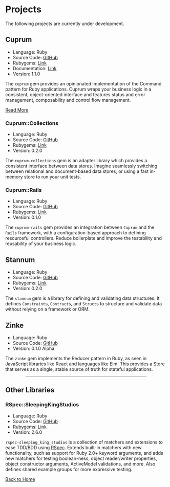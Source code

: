 ---
---

# Projects

The following projects are currently under development.

## Cuprum

- Language: Ruby
- Source Code: [GitHub](https://github.com/sleepingkingstudios/cuprum)
- Rubygems: [Link](https://rubygems.org/gems/cuprum)
- Documentation: [Link](http://www.sleepingkingstudios.com/cuprum/)
- Version: 1.1.0

The `cuprum` gem provides an opinionated implementation of the Command pattern for Ruby applications. Cuprum wraps your business logic in a consistent, object-oriented interface and features status and error management, composability and control flow management.

[<i class="fa fa-fw fa-arrow-right"></i> Read More](https://github.com/sleepingkingstudios/cuprum#readme)

### Cuprum::Collections

- Language: Ruby
- Source Code: [GitHub](https://github.com/sleepingkingstudios/cuprum-collections)
- Rubygems: [Link](https://rubygems.org/gems/cuprum-collections)
- Version: 0.2.0

The `cuprum-collections` gem is an adapter library which provides a consistent interface between data stores. Imagine seamlessly switching between relational and document-based data stores, or using a fast in-memory store to run your unit tests.

### Cuprum::Rails

- Language: Ruby
- Source Code: [GitHub](https://github.com/sleepingkingstudios/cuprum-rails)
- Rubygems: [Link](https://rubygems.org/gems/cuprum-rails)
- Version: 0.1.0

The `cuprum-rails` gem provides an integration between `Cuprum` and the `Rails` framework, with a configuration-based approach to defining resourceful controllers. Reduce boilerplate and improve the testability and reusability of your business logic.

## Stannum

- Language: Ruby
- Source Code: [GitHub](https://github.com/sleepingkingstudios/stannum/)
- Rubygems: [Link](https://rubygems.org/gems/stannum)
- Version: 0.2.0

The `stannum` gem is a library for defining and validating data structures. It defines `Constraint`s, `Contract`s, and `Struct`s to structure and validate data without relying on a framework or ORM.

## Zinke

- Language: Ruby
- Source Code: [GitHub](https://github.com/sleepingkingstudios/zinke)
- Version: 0.1.0 Alpha

The `zinke` gem implements the Reducer pattern in Ruby, as seen in JavaScript libraries like React and languages like Elm. This provides a Store that serves as a single, stable source of truth for stateful applications.

<hr style="margin: 0 auto 1em; max-width: 75%; opacity: 0.5;" />

## Other Libraries

### RSpec::SleepingKingStudios

- Language: Ruby
- Source Code: [GitHub](https://github.com/sleepingkingstudios/rspec-sleeping_king_studios)
- Rubygems: [Link](https://rubygems.org/gems/rspec-sleeping_king_studios)
- Version: 2.6.0

`rspec-sleeping_king_studios` is a collection of matchers and extensions to ease TDD/BDD using [RSpec](http://rspec.info/). Extends built-in matchers with new functionality, such as support for Ruby 2.0+ keyword arguments, and adds new matchers for testing boolean-ness, object reader/writer properties, object constructor arguments, ActiveModel validations, and more. Also defines shared example groups for more expressive testing.

[<i class="fa fa-fw fa-home"></i> Back to Home](/)
